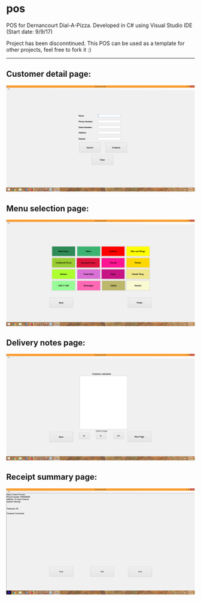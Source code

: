# pos
POS for Dernancourt Dial-A-Pizza.
Developed in C# using Visual Studio IDE (Start date: 9/9/17)


Project has been disconntinued. This POS can be used as a template for other projects, feel free to fork it :)

***

## Customer detail page:
![customer details](https://github.com/ransty/pos/blob/master/photos/mainpage.png?raw=true)

## Menu selection page:
![menu selection](https://github.com/ransty/pos/blob/master/photos/menupage.png?raw=true)

## Delivery notes page:
![delivery notes](https://github.com/ransty/pos/blob/master/photos/customercomments.png?raw=true)

## Receipt summary page:
![receipt](https://github.com/ransty/pos/blob/master/photos/reciept.png?raw=true)
